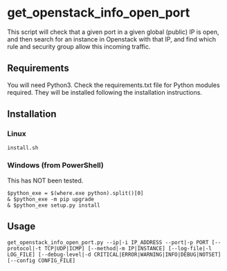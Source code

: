 # get_openstack_info_open_port

This script will check that a given port in a given global (public) IP is open, and then search for an instance in Openstack with that IP, and find which rule and security group allow this incoming traffic.

## Requirements

You will need Python3.
Check the requirements.txt file for Python modules required. They will be installed following the installation instructions.

## Installation

### Linux

  `install.sh`

### Windows (from PowerShell)

This has NOT been tested.

  ```
  $python_exe = $(where.exe python).split()[0]
  & $python_exe -m pip upgrade
  & $python_exe setup.py install
  ```

## Usage

  `get_openstack_info_open_port.py --ip|-i IP_ADDRESS --port|-p PORT [--protocol|-t TCP|UDP|ICMP] [--method|-m IP|INSTANCE] [--log-file|-l LOG_FILE] [--debug-level|-d CRITICAL|ERROR|WARNING|INFO|DEBUG|NOTSET] [--config CONFIG_FILE]`
